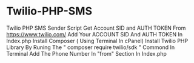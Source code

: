 # Twilio-PHP-SMS
Twilio PHP SMS Sender Script
Get Account SID and AUTH TOKEN From https://www.twilio.com/
Add Your ACCOUNT SID And AUTH TOKEN In Index.php
Install Composer ( Using Terminal In cPanel)
Install Twilio PHP Library By Runing The " composer require twilio/sdk " Commond In Terminal
Add The Phone Number In "from" Section In Index.php



